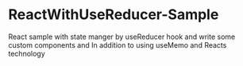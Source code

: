# ReactWithUseReducer-Sample
React sample with state manger by useReducer hook and write some custom components and In addition to using useMemo and Reacts technology
